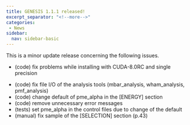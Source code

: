 ```yaml
---
title: GENESIS 1.1.1 released!
excerpt_separator: "<!--more-->"
categories:
 - News
sidebar:
  nav: sidebar-basic
---
```


This is a minor update release concerning the following issues.

-   (code) fix problems while installing with CUDA-8.0RC and single
    precision
<!--more-->
-   (code) fix file I/O of the analysis tools (mbar_analysis,
    wham_analysis, pmf_analysis)
-   (code) change default of pme_alpha in the \[ENERGY\] section
-   (code) remove unnecessary error messages
-   (tests) set pme_alpha in the control files due to change of the
    default
-   (manual) fix sample of the \[SELECTION\] section (p.43)

